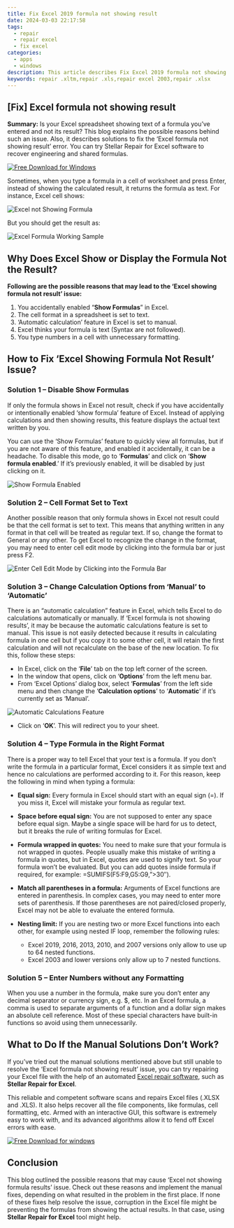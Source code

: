 ```yaml
---
title: Fix Excel 2019 formula not showing result
date: 2024-03-03 22:17:58
tags: 
  - repair
  - repair excel
  - fix excel
categories: 
  - apps
  - windows
description: This article describes Fix Excel 2019 formula not showing result
keywords: repair .xltm,repair .xls,repair excel 2003,repair .xlsx
---
```


## [Fix] Excel formula not showing result

**Summary:** Is your Excel spreadsheet showing text of a formula you’ve entered and not its result? This blog explains the possible reasons behind such an issue. Also, it describes solutions to fix the ‘Excel formula not showing result’ error. You can try Stellar Repair for Excel software to recover engineering and shared formulas.

[![Free Download for Windows](https://www.stellarinfo.com/images/free-download-windows.png)](https://tools.techidaily.com/stellardata-recovery/repaire-for-excel/ "Free Download for Windows")

Sometimes, when you type a formula in a cell of worksheet and press Enter, instead of showing the calculated result, it returns the formula as text. For instance, Excel cell shows:

![Excel not Showing Formula](https://cdn-cmlep.nitrocdn.com/DLSjJVyzoVcUgUSBlgyEUoGMDKLbWXQr/assets/images/optimized/rev-2658c43/www.stellarinfo.com/blog/wp-content/uploads/2021/02/Excel-not-showing-formula-1.jpg)

But you should get the result as:

![Excel Formula Working Sample](https://cdn-cmlep.nitrocdn.com/DLSjJVyzoVcUgUSBlgyEUoGMDKLbWXQr/assets/images/optimized/rev-2658c43/www.stellarinfo.com/blog/wp-content/uploads/2021/02/Excel-not-showing-formula-2.jpg)

## **Why Does Excel Show or Display the Formula Not the Result?**

**Following are the possible reasons that may lead to the ‘Excel showing formula not result’ issue:**

1. You accidentally enabled “**Show Formulas**” in Excel.
2. The cell format in a spreadsheet is set to text.
3. ‘Automatic calculation’ feature in Excel is set to manual.
4. Excel thinks your formula is text (Syntax are not followed).
5. You type numbers in a cell with unnecessary formatting.

## **How to Fix ‘Excel Showing Formula Not Result’ Issue?**

### **Solution 1 – Disable Show Formulas**

If only the formula shows in Excel not result, check if you have accidentally or intentionally enabled ‘show formula’ feature of Excel. Instead of applying calculations and then showing results, this feature displays the actual text written by you.

You can use the ‘Show Formulas’ feature to quickly view all formulas, but if you are not aware of this feature, and enabled it accidentally, it can be a headache. To disable this mode, go to ‘**Formulas**’ and click on ‘**Show formula enabled**.’ If it’s previously enabled, it will be disabled by just clicking on it.

![Show Formula Enabled](https://cdn-cmlep.nitrocdn.com/DLSjJVyzoVcUgUSBlgyEUoGMDKLbWXQr/assets/images/optimized/rev-2658c43/www.stellarinfo.com/blog/wp-content/uploads/2019/06/show-formulas-1.jpg)

### **Solution 2 – Cell Format Set to Text**

Another possible reason that only formula shows in Excel not result could be that the cell format is set to text. This means that anything written in any format in that cell will be treated as regular text. If so, change the format to General or any other. To get Excel to recognize the change in the format, you may need to enter cell edit mode by clicking into the formula bar or just press F2.

![Enter Cell Edit Mode by Clicking into the Formula Bar](https://cdn-cmlep.nitrocdn.com/DLSjJVyzoVcUgUSBlgyEUoGMDKLbWXQr/assets/images/optimized/rev-2658c43/www.stellarinfo.com/blog/wp-content/uploads/2019/06/formula-f2.jpg)

### **Solution 3 – Change Calculation Options from ‘Manual’ to ‘Automatic’**

There is an “automatic calculation” feature in Excel, which tells Excel to do calculations automatically or manually. If ‘Excel formula is not showing results’, it may be because the automatic calculations feature is set to manual. This issue is not easily detected because it results in calculating formula in one cell but if you copy it to some other cell, it will retain the first calculation and will not recalculate on the base of the new location. To fix this, follow these steps:

- In Excel, click on the ‘**File**’ tab on the top left corner of the screen.
- In the window that opens, click on ‘**Options**’ from the left menu bar.
- From ‘Excel Options’ dialog box, select ‘**Formulas**’ from the left side menu and then change the ‘**Calculation options**’ to ‘**Automatic**’ if it’s currently set as ‘Manual’.

![Automatic Calculations Feature](https://cdn-cmlep.nitrocdn.com/DLSjJVyzoVcUgUSBlgyEUoGMDKLbWXQr/assets/images/optimized/rev-2658c43/www.stellarinfo.com/blog/wp-content/uploads/2019/06/calculation-options.jpg)

- Click on ‘**OK**’. This will redirect you to your sheet.

### **Solution 4 – Type Formula in the Right Format**

There is a proper way to tell Excel that your text is a formula. If you don’t write the formula in a particular format, Excel considers it as simple text and hence no calculations are performed according to it. For this reason, keep the following in mind when typing a formula:

- **Equal sign:** Every formula in Excel should start with an equal sign (=). If you miss it, Excel will mistake your formula as regular text.

- **Space before equal sign:** You are not supposed to enter any space before equal sign. Maybe a single space will be hard for us to detect, but it breaks the rule of writing formulas for Excel.

- **Formula wrapped in quotes:** You need to make sure that your formula is not wrapped in quotes. People usually make this mistake of writing a formula in quotes, but in Excel, quotes are used to signify text. So your formula won’t be evaluated. But you can add quotes inside formula if required, for example: =SUMIFS(F5:F9,G5:G9,”>30″).

- **Match all parentheses in a formula:** Arguments of Excel functions are entered in parenthesis. In complex cases, you may need to enter more sets of parenthesis. If those parentheses are not paired/closed properly, Excel may not be able to evaluate the entered formula.

- **Nesting limit:** If you are nesting two or more Excel functions into each other, for example using nested IF loop, remember the following rules:
  - Excel 2019, 2016, 2013, 2010, and 2007 versions only allow to use up to 64 nested functions.
  - Excel 2003 and lower versions only allow up to 7 nested functions.

### **Solution 5 – Enter Numbers without any Formatting**

When you use a number in the formula, make sure you don’t enter any decimal separator or currency sign, e.g. $, etc. In an Excel formula, a comma is used to separate arguments of a function and a dollar sign makes an absolute cell reference. Most of these special characters have built-in functions so avoid using them unnecessarily.

## **What to Do If the Manual Solutions Don’t Work?**

If you’ve tried out the manual solutions mentioned above but still unable to resolve the ‘Excel formula not showing result’ issue, you can try repairing your Excel file with the help of an automated [Excel repair software](https://tools.techidaily.com/stellardata-recovery/repaire-for-excel/), such as **Stellar Repair for Excel**.

This reliable and competent software scans and repairs Excel files (.XLSX and .XLS). It also helps recover all the file components, like formulas, cell formatting, etc. Armed with an interactive GUI, this software is extremely easy to work with, and its advanced algorithms allow it to fend off Excel errors with ease.

[![Free Download for windows](https://cdn-cmlep.nitrocdn.com/DLSjJVyzoVcUgUSBlgyEUoGMDKLbWXQr/assets/images/optimized/rev-2658c43/www.stellarinfo.com/blog/wp-content/uploads/2023/01/Free-download-for-windows.png)](https://tools.techidaily.com/stellardata-recovery/repaire-for-excel/)

## **Conclusion**

This blog outlined the possible reasons that may cause ‘Excel not showing formula results’ issue. Check out these reasons and implement the manual fixes, depending on what resulted in the problem in the first place. If none of these fixes help resolve the issue, corruption in the Excel file might be preventing the formulas from showing the actual results. In that case, using **Stellar Repair for Excel** tool might help.




<ins class="adsbygoogle"
     style="display:block"
     data-ad-client="ca-pub-7571918770474297"
     data-ad-slot="8358498916"
     data-ad-format="auto"
     data-full-width-responsive="true"></ins>